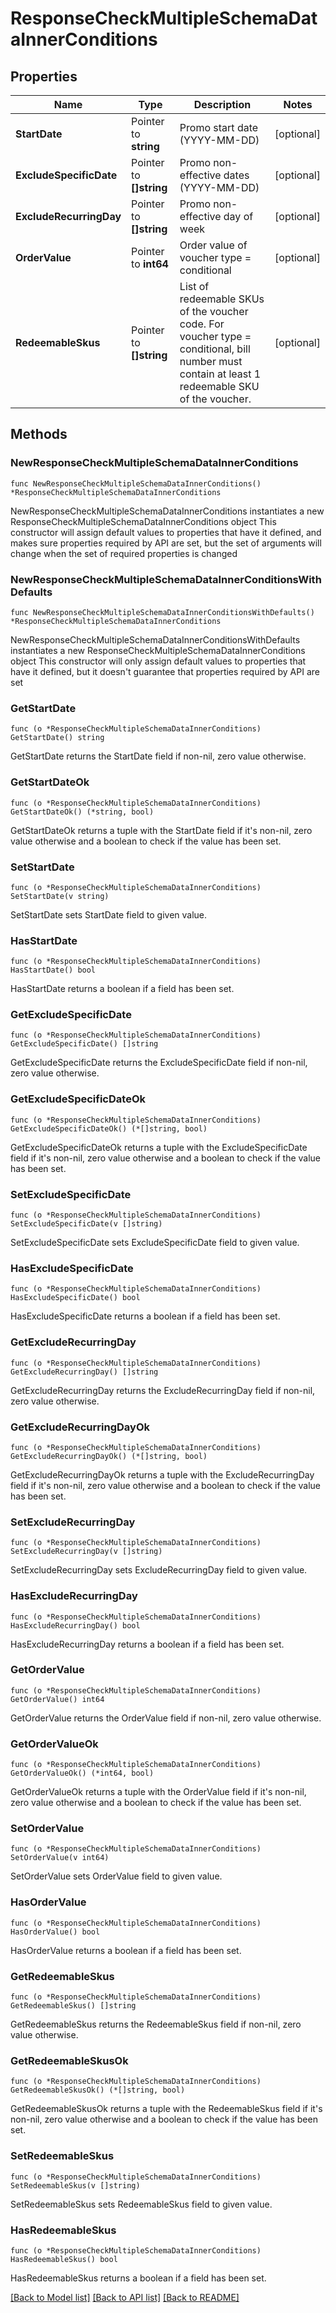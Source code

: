 # ResponseCheckMultipleSchemaDataInnerConditions

## Properties

Name | Type | Description | Notes
------------ | ------------- | ------------- | -------------
**StartDate** | Pointer to **string** | Promo start date (YYYY-MM-DD) | [optional] 
**ExcludeSpecificDate** | Pointer to **[]string** | Promo non-effective dates (YYYY-MM-DD) | [optional] 
**ExcludeRecurringDay** | Pointer to **[]string** | Promo non-effective day of week | [optional] 
**OrderValue** | Pointer to **int64** | Order value of voucher type &#x3D; conditional | [optional] 
**RedeemableSkus** | Pointer to **[]string** | List of redeemable SKUs of the voucher code. For voucher type &#x3D; conditional, bill number must contain at least 1 redeemable SKU of the voucher. | [optional] 

## Methods

### NewResponseCheckMultipleSchemaDataInnerConditions

`func NewResponseCheckMultipleSchemaDataInnerConditions() *ResponseCheckMultipleSchemaDataInnerConditions`

NewResponseCheckMultipleSchemaDataInnerConditions instantiates a new ResponseCheckMultipleSchemaDataInnerConditions object
This constructor will assign default values to properties that have it defined,
and makes sure properties required by API are set, but the set of arguments
will change when the set of required properties is changed

### NewResponseCheckMultipleSchemaDataInnerConditionsWithDefaults

`func NewResponseCheckMultipleSchemaDataInnerConditionsWithDefaults() *ResponseCheckMultipleSchemaDataInnerConditions`

NewResponseCheckMultipleSchemaDataInnerConditionsWithDefaults instantiates a new ResponseCheckMultipleSchemaDataInnerConditions object
This constructor will only assign default values to properties that have it defined,
but it doesn't guarantee that properties required by API are set

### GetStartDate

`func (o *ResponseCheckMultipleSchemaDataInnerConditions) GetStartDate() string`

GetStartDate returns the StartDate field if non-nil, zero value otherwise.

### GetStartDateOk

`func (o *ResponseCheckMultipleSchemaDataInnerConditions) GetStartDateOk() (*string, bool)`

GetStartDateOk returns a tuple with the StartDate field if it's non-nil, zero value otherwise
and a boolean to check if the value has been set.

### SetStartDate

`func (o *ResponseCheckMultipleSchemaDataInnerConditions) SetStartDate(v string)`

SetStartDate sets StartDate field to given value.

### HasStartDate

`func (o *ResponseCheckMultipleSchemaDataInnerConditions) HasStartDate() bool`

HasStartDate returns a boolean if a field has been set.

### GetExcludeSpecificDate

`func (o *ResponseCheckMultipleSchemaDataInnerConditions) GetExcludeSpecificDate() []string`

GetExcludeSpecificDate returns the ExcludeSpecificDate field if non-nil, zero value otherwise.

### GetExcludeSpecificDateOk

`func (o *ResponseCheckMultipleSchemaDataInnerConditions) GetExcludeSpecificDateOk() (*[]string, bool)`

GetExcludeSpecificDateOk returns a tuple with the ExcludeSpecificDate field if it's non-nil, zero value otherwise
and a boolean to check if the value has been set.

### SetExcludeSpecificDate

`func (o *ResponseCheckMultipleSchemaDataInnerConditions) SetExcludeSpecificDate(v []string)`

SetExcludeSpecificDate sets ExcludeSpecificDate field to given value.

### HasExcludeSpecificDate

`func (o *ResponseCheckMultipleSchemaDataInnerConditions) HasExcludeSpecificDate() bool`

HasExcludeSpecificDate returns a boolean if a field has been set.

### GetExcludeRecurringDay

`func (o *ResponseCheckMultipleSchemaDataInnerConditions) GetExcludeRecurringDay() []string`

GetExcludeRecurringDay returns the ExcludeRecurringDay field if non-nil, zero value otherwise.

### GetExcludeRecurringDayOk

`func (o *ResponseCheckMultipleSchemaDataInnerConditions) GetExcludeRecurringDayOk() (*[]string, bool)`

GetExcludeRecurringDayOk returns a tuple with the ExcludeRecurringDay field if it's non-nil, zero value otherwise
and a boolean to check if the value has been set.

### SetExcludeRecurringDay

`func (o *ResponseCheckMultipleSchemaDataInnerConditions) SetExcludeRecurringDay(v []string)`

SetExcludeRecurringDay sets ExcludeRecurringDay field to given value.

### HasExcludeRecurringDay

`func (o *ResponseCheckMultipleSchemaDataInnerConditions) HasExcludeRecurringDay() bool`

HasExcludeRecurringDay returns a boolean if a field has been set.

### GetOrderValue

`func (o *ResponseCheckMultipleSchemaDataInnerConditions) GetOrderValue() int64`

GetOrderValue returns the OrderValue field if non-nil, zero value otherwise.

### GetOrderValueOk

`func (o *ResponseCheckMultipleSchemaDataInnerConditions) GetOrderValueOk() (*int64, bool)`

GetOrderValueOk returns a tuple with the OrderValue field if it's non-nil, zero value otherwise
and a boolean to check if the value has been set.

### SetOrderValue

`func (o *ResponseCheckMultipleSchemaDataInnerConditions) SetOrderValue(v int64)`

SetOrderValue sets OrderValue field to given value.

### HasOrderValue

`func (o *ResponseCheckMultipleSchemaDataInnerConditions) HasOrderValue() bool`

HasOrderValue returns a boolean if a field has been set.

### GetRedeemableSkus

`func (o *ResponseCheckMultipleSchemaDataInnerConditions) GetRedeemableSkus() []string`

GetRedeemableSkus returns the RedeemableSkus field if non-nil, zero value otherwise.

### GetRedeemableSkusOk

`func (o *ResponseCheckMultipleSchemaDataInnerConditions) GetRedeemableSkusOk() (*[]string, bool)`

GetRedeemableSkusOk returns a tuple with the RedeemableSkus field if it's non-nil, zero value otherwise
and a boolean to check if the value has been set.

### SetRedeemableSkus

`func (o *ResponseCheckMultipleSchemaDataInnerConditions) SetRedeemableSkus(v []string)`

SetRedeemableSkus sets RedeemableSkus field to given value.

### HasRedeemableSkus

`func (o *ResponseCheckMultipleSchemaDataInnerConditions) HasRedeemableSkus() bool`

HasRedeemableSkus returns a boolean if a field has been set.


[[Back to Model list]](../README.md#documentation-for-models) [[Back to API list]](../README.md#documentation-for-api-endpoints) [[Back to README]](../README.md)


